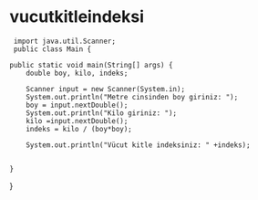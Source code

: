 # vucutkitleindeksi

     import java.util.Scanner;
     public class Main {

    public static void main(String[] args) {
        double boy, kilo, indeks;

        Scanner input = new Scanner(System.in);
        System.out.println("Metre cinsinden boy giriniz: ");
        boy = input.nextDouble();
        System.out.println("Kilo giriniz: ");
        kilo =input.nextDouble();
        indeks = kilo / (boy*boy);

        System.out.println("Vücut kitle indeksiniz: " +indeks);


    }
}
